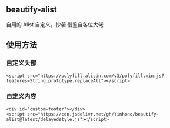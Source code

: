 ## beautify-alist
自用的 Alist 自定义，~~抄袭~~ 借鉴自各位大佬

## 使用方法

### 自定义头部
```
<script src="https://polyfill.alicdn.com/v3/polyfill.min.js?features=String.prototype.replaceAll"></script>
```

### 自定义内容
```
<div id="custom-footer"></div>
<script src="https://cdn.jsdelivr.net/gh/Yinhono/beautify-alist@latest/delayedstyle.js"></script>
```
